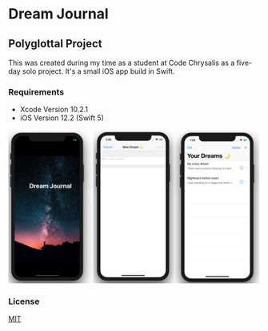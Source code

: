 #  Dream Journal
## Polyglottal Project

This was created during my time as a student at Code Chrysalis as a five-day solo project. It's a small iOS app build in Swift.

### Requirements

* Xcode Version 10.2.1 
* iOS Version 12.2 (Swift 5)

![Screenshot](screen.png)

### License

[MIT](https://choosealicense.com/licenses/mit/)
